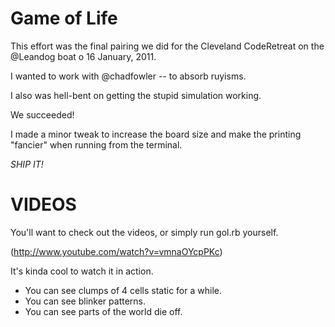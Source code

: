 Game of Life
============

This effort was the final pairing we did for the Cleveland CodeRetreat on the @Leandog boat o 16 January, 2011.

I wanted to work with @chadfowler -- to absorb ruyisms.

I also was hell-bent on getting the stupid simulation working.

We succeeded!

I made a minor tweak to increase the board size and make the printing "fancier" when running from the terminal.

*SHIP IT!*

VIDEOS
======
You'll want to check out the videos, or simply run gol.rb yourself. 

(http://www.youtube.com/watch?v=vmnaOYcpPKc)

It's kinda cool to watch it in action.

* You can see clumps of 4 cells static for a while. 
* You can see blinker patterns. 
* You can see parts of the world die off.
